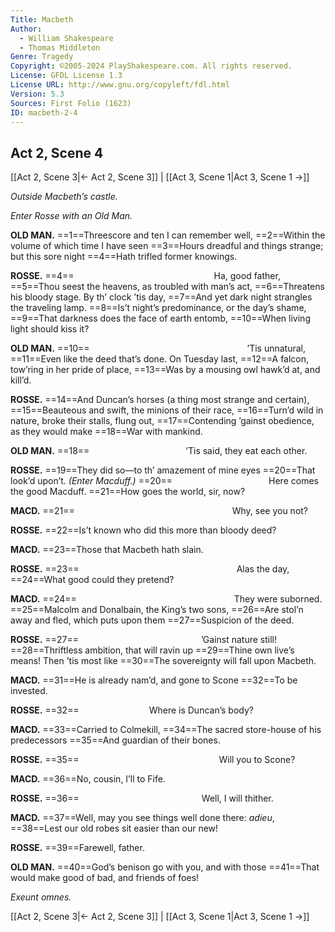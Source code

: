 ```yaml
---
Title: Macbeth
Author: 
  - William Shakespeare
  - Thomas Middleton
Genre: Tragedy
Copyright: ©2005-2024 PlayShakespeare.com. All rights reserved.
License: GFDL License 1.3
License URL: http://www.gnu.org/copyleft/fdl.html
Version: 5.3
Sources: First Folio (1623)
ID: macbeth-2-4
---
```


## Act 2, Scene 4
[[Act 2, Scene 3|← Act 2, Scene 3]] | [[Act 3, Scene 1|Act 3, Scene 1 →]]

*Outside Macbeth’s castle.*

*Enter Rosse with an Old Man.*

**OLD MAN.**
==1==Threescore and ten I can remember well,
==2==Within the volume of which time I have seen
==3==Hours dreadful and things strange; but this sore night
==4==Hath trifled former knowings.

**ROSSE.**
==4==                Ha, good father,
==5==Thou seest the heavens, as troubled with man’s act,
==6==Threatens his bloody stage. By th’ clock ’tis day,
==7==And yet dark night strangles the traveling lamp.
==8==Is’t night’s predominance, or the day’s shame,
==9==That darkness does the face of earth entomb,
==10==When living light should kiss it?

**OLD MAN.**
==10==                  ’Tis unnatural,
==11==Even like the deed that’s done. On Tuesday last,
==12==A falcon, tow’ring in her pride of place,
==13==Was by a mousing owl hawk’d at, and kill’d.

**ROSSE.**
==14==And Duncan’s horses (a thing most strange and certain),
==15==Beauteous and swift, the minions of their race,
==16==Turn’d wild in nature, broke their stalls, flung out,
==17==Contending ’gainst obedience, as they would make
==18==War with mankind.

**OLD MAN.**
==18==           ’Tis said, they eat each other.

**ROSSE.**
==19==They did so—to th’ amazement of mine eyes
==20==That look’d upon’t.
*(Enter Macduff.)*
==20==           Here comes the good Macduff.
==21==How goes the world, sir, now?

**MACD.**
==21==                  Why, see you not?

**ROSSE.**
==22==Is’t known who did this more than bloody deed?

**MACD.**
==23==Those that Macbeth hath slain.

**ROSSE.**
==23==                  Alas the day,
==24==What good could they pretend?

**MACD.**
==24==                  They were suborned.
==25==Malcolm and Donalbain, the King’s two sons,
==26==Are stol’n away and fled, which puts upon them
==27==Suspicion of the deed.

**ROSSE.**
==27==              ’Gainst nature still!
==28==Thriftless ambition, that will ravin up
==29==Thine own live’s means! Then ’tis most like
==30==The sovereignty will fall upon Macbeth.

**MACD.**
==31==He is already nam’d, and gone to Scone
==32==To be invested.

**ROSSE.**
==32==        Where is Duncan’s body?

**MACD.**
==33==Carried to Colmekill,
==34==The sacred store-house of his predecessors
==35==And guardian of their bones.

**ROSSE.**
==35==                Will you to Scone?

**MACD.**
==36==No, cousin, I’ll to Fife.

**ROSSE.**
==36==              Well, I will thither.

**MACD.**
==37==Well, may you see things well done there: *adieu*,
==38==Lest our old robes sit easier than our new!

**ROSSE.**
==39==Farewell, father.

**OLD MAN.**
==40==God’s benison go with you, and with those
==41==That would make good of bad, and friends of foes!

*Exeunt omnes.*

[[Act 2, Scene 3|← Act 2, Scene 3]] | [[Act 3, Scene 1|Act 3, Scene 1 →]]